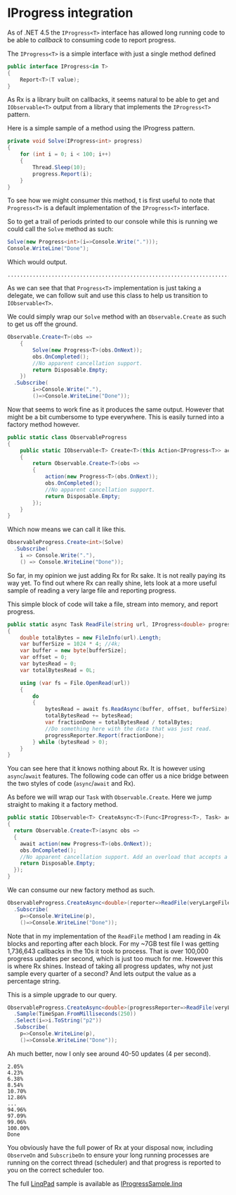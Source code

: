 # IProgress integration

As of .NET 4.5 the `IProgress<T>` interface has allowed long running code to be able to _callback_ to consuming code to report progress.

The `IProgress<T>` is a simple interface with just a single method defined

```csharp
public interface IProgress<in T>
{
    Report<T>(T value);  
}
```

As Rx is a library built on callbacks, it seems natural to be able to get and `IObservable<T>` output from a library that implements the `IProgress<T>` pattern.

Here is a simple sample of a method using the IProgress pattern.

```csharp
private void Solve(IProgress<int> progress)
{
	for (int i = 0; i < 100; i++)
	{
		Thread.Sleep(10);
		progress.Report(i);
	}
}
```

To see how we might consumer this method, t is first useful to note that `Progress<T>` is a default implementation of the `IProgress<T>` interface.

So to get a trail of periods printed to our console while this is running we could call the `Solve` method as such:

```csharp
Solve(new Progress<int>(i=>Console.Write(".")));
Console.WriteLine("Done");
```

Which would output.

```
...................................................................................................Done
```

As we can see that that `Progress<T>` implementation is just taking a delegate, we can follow suit and use this class to help us transition to `IObservable<T>`.

We could simply wrap our `Solve` method with an `Observable.Create` as such to get us off the ground.

```csharp
Observable.Create<T>(obs =>
	{
		Solve(new Progress<T>(obs.OnNext));
		obs.OnCompleted();
		//No apparent cancellation support.
		return Disposable.Empty;
	})
  .Subscribe(
		i=>Console.Write("."),
		()=>Console.WriteLine("Done"));
```

Now that seems to work fine as it produces the same output.
However that might be a bit cumbersome to type everywhere.
This is easily turned into a factory method however.

```csharp
public static class ObservableProgress
{
	public static IObservable<T> Create<T>(this Action<IProgress<T>> action)
	{
		return Observable.Create<T>(obs =>
		{
			action(new Progress<T>(obs.OnNext));
			obs.OnCompleted();
			//No apparent cancellation support.
			return Disposable.Empty;
		});
	}
}
```

Which now means we can call it like this.

```csharp
ObservableProgress.Create<int>(Solve)
  .Subscribe(
    i => Console.Write("."),
    () => Console.WriteLine("Done"));
```

So far, in my opinion we just adding Rx for Rx sake.
It is not really paying its way yet.
To find out where Rx can really shine, lets look at a more useful sample of reading a very large file and reporting progress.

This simple block of code will take a file, stream into memory, and report progress.

```csharp
public static async Task ReadFile(string url, IProgress<double> progressReporter)
{
	double totalBytes = new FileInfo(url).Length;
	var bufferSize = 1024 * 4; //4k;
	var buffer = new byte[bufferSize];
	var offset = 0;
	var bytesRead = 0;
	var totalBytesRead = 0L;

	using (var fs = File.OpenRead(url))
	{
		do
		{
			bytesRead = await fs.ReadAsync(buffer, offset, bufferSize);
			totalBytesRead += bytesRead;
			var fractionDone = totalBytesRead / totalBytes;
			//Do something here with the data that was just read.
			progressReporter.Report(fractionDone);
		} while (bytesRead > 0);
	}
}
```

You can see here that it knows nothing about Rx.
It is however using `async`/`await` features.
The following code can offer us a nice bridge between the two styles of code (`async`/`await` and Rx).

As before we will wrap our `Task` with `Observable.Create`.
Here we jump straight to making it a factory method.

```csharp
public static IObservable<T> CreateAsync<T>(Func<IProgress<T>, Task> action)
{
  return Observable.Create<T>(async obs =>
  {
    await action(new Progress<T>(obs.OnNext));
    obs.OnCompleted();
    //No apparent cancellation support. Add an overload that accepts a CancellationToken instead
    return Disposable.Empty;
  });
}
```

We can consume our new factory method as such.

```csharp
ObservableProgress.CreateAsync<double>(reporter=>ReadFile(veryLargeFile, reporter))
  .Subscribe(
    p=>Console.WriteLine(p),
    ()=>Console.WriteLine("Done"));
```

Note that in my implementation of the `ReadFile` method I am reading in 4k blocks and reporting after each block.
For my ~7GB test file I was getting 1,736,643 callbacks in the 10s it took to process.
That is over 100,000 progress updates per second, which is just too much for me.
However this is where Rx shines.
Instead of taking all progress updates, why not just sample every quarter of a second?
And lets output the value as a percentage string.

This is a simple upgrade to our query.

```csharp
ObservableProgress.CreateAsync<double>(progressReporter=>ReadFile(veryLargeFile, progressReporter))
  .Sample(TimeSpan.FromMilliseconds(250))
  .Select(i=>i.ToString("p2"))
  .Subscribe(
    p=>Console.WriteLine(p),
    ()=>Console.WriteLine("Done"));
```

Ah much better, now I only see around 40-50 updates (4 per second).

```
2.05%
4.23%
6.38%
8.54%
10.70%
12.86%
...
94.96%
97.09%
99.06%
100.00%
Done
```

You obviously have the full power of Rx at your disposal now, including `ObserveOn` and `SubscribeOn` to ensure your long running processes are running on the correct thread (scheduler) and that progress is reported to you on the correct scheduler too.

The full [LinqPad](http://www.linqpad.net) sample is available as [IProgressSample.linq](IProgressSample.linq)
